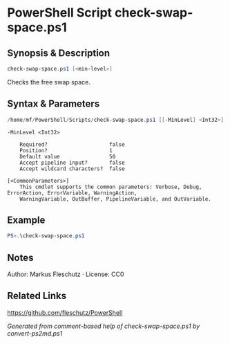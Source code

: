 # PowerShell Script check-swap-space.ps1

## Synopsis & Description
```powershell
check-swap-space.ps1 [<min-level>]
```

Checks the free swap space.

## Syntax & Parameters
```powershell
/home/mf/PowerShell/Scripts/check-swap-space.ps1 [[-MinLevel] <Int32>] [<CommonParameters>]
```

```
-MinLevel <Int32>
    
    Required?                    false
    Position?                    1
    Default value                50
    Accept pipeline input?       false
    Accept wildcard characters?  false
```

```
[<CommonParameters>]
    This cmdlet supports the common parameters: Verbose, Debug, ErrorAction, ErrorVariable, WarningAction, 
    WarningVariable, OutBuffer, PipelineVariable, and OutVariable.
```

## Example
```powershell
PS>.\check-swap-space.ps1
```


## Notes
Author: Markus Fleschutz · License: CC0

## Related Links
https://github.com/fleschutz/PowerShell

*Generated from comment-based help of check-swap-space.ps1 by convert-ps2md.ps1*
